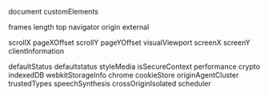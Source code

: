  document
 customElements

 frames
 length
 top
 navigator
 origin
 external
 
 scrollX
 pageXOffset
 scrollY
 pageYOffset
 visualViewport
 screenX
 screenY
 clientInformation

 defaultStatus
 defaultstatus
 styleMedia
 isSecureContext
 performance
 crypto
 indexedDB
 webkitStorageInfo
 chrome
 cookieStore
 originAgentCluster
 trustedTypes
 speechSynthesis
 crossOriginIsolated
 scheduler